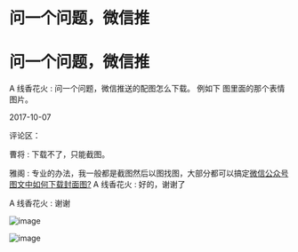 # 问一个问题，微信推

# 问一个问题，微信推

A 线香花火 : 问一个问题，微信推送的配图怎么下载。 例如下 图里面的那个表情图片。

2017-10-07

评论区：

曹将 : 下载不了，只能截图。

雅阁 : 专业的办法，我一般都是截图然后以图找图，大部分都可以搞定[微信公众号图文中如何下载封面图](https://www.kafan.cn/edu/64622551.html)[?](https://www.kafan.cn/edu/64622551.html) A 线香花火 : 好的，谢谢了

A 线香花火 : 谢谢

![image](img/Image_329.png)

![image](img/Image_330.png)
